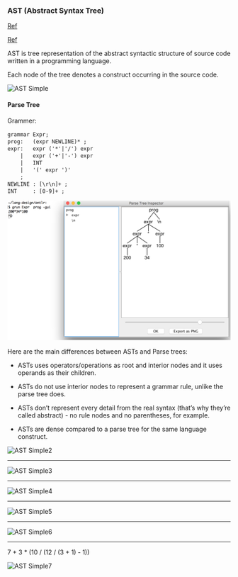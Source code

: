 
### AST (Abstract Syntax Tree)

[Ref](https://en.wikipedia.org/wiki/Abstract_syntax_tree)

[Ref](https://ruslanspivak.com/lsbasi-part7/)

AST is tree representation of the abstract syntactic structure of source code written in a programming language.

Each node of the tree denotes a construct occurring in the source code. 

![AST Simple](https://ruslanspivak.com/lsbasi-part7/lsbasi_part7_ast_01.png)

#### Parse Tree

Grammer:

```
grammar Expr;       
prog:   (expr NEWLINE)* ;
expr:   expr ('*'|'/') expr
    |   expr ('+'|'-') expr
    |   INT
    |   '(' expr ')'
    ;
NEWLINE : [\r\n]+ ;
INT     : [0-9]+ ;

```

![parse tree](./img/antlr-parse-tree.png)

Here are the main differences between ASTs and Parse trees:

- ASTs uses operators/operations as root and interior nodes and it uses operands as their children.
    
- ASTs do not use interior nodes to represent a grammar rule, unlike the parse tree does.
    
- ASTs don’t represent every detail from the real syntax (that’s why they’re called abstract) - no rule nodes and no parentheses, for example.
    
- ASTs are dense compared to a parse tree for the same language construct.


 
![AST Simple2](https://ruslanspivak.com/lsbasi-part7/lsbasi_part7_ast_02.png)

-----

![AST Simple3](https://ruslanspivak.com/lsbasi-part7/lsbasi_part7_astprecedence_01.png)

------

![AST Simple4](https://ruslanspivak.com/lsbasi-part7/lsbasi_part7_astprecedence_02.png)

----
![AST Simple5](https://ruslanspivak.com/lsbasi-part7/lsbasi_part7_astimpl_01.png)

----

![AST Simple6](https://ruslanspivak.com/lsbasi-part7/lsbasi_part7_astimpl_02.png)

---

7 + 3 * (10 / (12 / (3 + 1) - 1))

![AST Simple7](https://ruslanspivak.com/lsbasi-part7/lsbasi_part7_genastdot_01.png)
